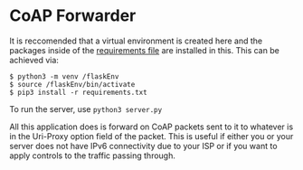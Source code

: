 # CoAP Forwarder

It is reccomended that a virtual environment is created here and the packages inside of the [requirements file](requirements.txt) are installed in this. This can be achieved via:

```
$ python3 -m venv /flaskEnv
$ source /flaskEnv/bin/activate
$ pip3 install -r requirements.txt
```

To run the server, use `python3 server.py` 

All this application does is forward on CoAP packets sent to it to whatever is in the Uri-Proxy option field of the packet. This is useful if either you or your server does not have IPv6 connectivity due to your ISP or if you want to apply controls to the traffic passing through.

